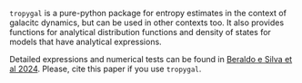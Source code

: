 $\texttt{tropygal}$ is a pure-python package for entropy estimates in
the context of galacitc dynamics, but can be used in other contexts
too. It also provides functions for analytical distribution functions
and density of states for models that have analytical
expressions.

Detailed expressions and numerical tests can be found in [Beraldo e
Silva et al
2024](https://ui.adsabs.harvard.edu/abs/2024arXiv240707947B/abstract). Please,
cite this paper if you use $\texttt{tropygal}$.